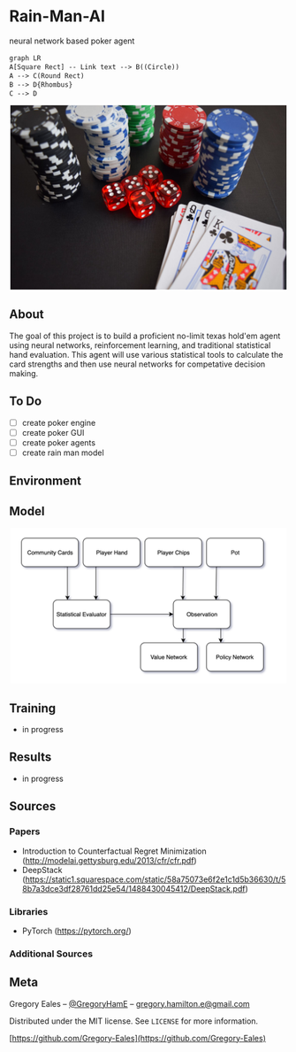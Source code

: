 # Rain-Man-AI
neural network based poker agent

```mermaid
graph LR
A[Square Rect] -- Link text --> B((Circle))
A --> C(Round Rect)
B --> D{Rhombus}
C --> D
```


<p align="center">
  <img src="https://github.com/Gregory-Eales/Rain-Man-AI/blob/master/images/poker_stock_photo.jpeg" width="500"/>
</p>

## About
The goal of this project is to build a proficient no-limit texas hold'em agent using neural networks, reinforcement learning, and traditional statistical hand evaluation. This agent will use various statistical tools to calculate the card strengths and then use neural networks for competative decision making.


## To Do
 - [ ] create poker engine
 - [ ] create poker GUI
 - [ ] create poker agents
 - [ ] create rain man model
 
## Environment

## Model

<p align="center">
  <img src="https://github.com/Gregory-Eales/Rain-Man-AI/blob/master/images/Rain-Man-Pipeline.png" width="500"/>
</p>

## Training

- in progress

## Results

- in progress

## Sources

### Papers

- Introduction to Counterfactual Regret Minimization (http://modelai.gettysburg.edu/2013/cfr/cfr.pdf)
- DeepStack (https://static1.squarespace.com/static/58a75073e6f2e1c1d5b36630/t/58b7a3dce3df28761dd25e54/1488430045412/DeepStack.pdf)

### Libraries

- PyTorch (https://pytorch.org/)

### Additional Sources


## Meta

Gregory Eales – [@GregoryHamE](https://twitter.com/GregoryHamE) – gregory.hamilton.e@gmail.com

Distributed under the MIT license. See ``LICENSE`` for more information.

[https://github.com/Gregory-Eales](https://github.com/Gregory-Eales)
